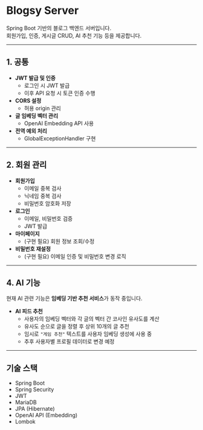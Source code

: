 # Blogsy Server

Spring Boot 기반의 블로그 백엔드 서버입니다.  
회원가입, 인증, 게시글 CRUD, AI 추천 기능 등을 제공합니다.

---

## 1. 공통

- **JWT 발급 및 인증**
    - 로그인 시 JWT 발급
    - 이후 API 요청 시 토큰 인증 수행
- **CORS 설정**
    - 허용 origin 관리
- **글 임베딩 벡터 관리**
    - OpenAI Embedding API 사용
- **전역 예외 처리**
    - GlobalExceptionHandler 구현

---

## 2. 회원 관리

- **회원가입**
    - 이메일 중복 검사
    - 닉네임 중복 검사
    - 비밀번호 암호화 저장
- **로그인**
    - 이메일, 비밀번호 검증
    - JWT 발급
- **마이페이지**
    - (구현 필요) 회원 정보 조회/수정
- **비밀번호 재설정**
    - (구현 필요) 이메일 인증 및 비밀번호 변경 로직

---

## 4. AI 기능

현재 AI 관련 기능은 **임베딩 기반 추천 서비스**가 동작 중입니다.

- **AI 피드 추천**
    - 사용자의 임베딩 벡터와 각 글의 벡터 간 코사인 유사도를 계산
    - 유사도 순으로 글을 정렬 후 상위 10개의 글 추천
    - 임시로 `"게임 추천"` 텍스트를 사용자 임베딩 생성에 사용 중
    - 추후 사용자별 프로필 데이터로 변경 예정

---

## 기술 스택

- Spring Boot
- Spring Security
- JWT
- MariaDB
- JPA (Hibernate)
- OpenAI API (Embedding)
- Lombok
